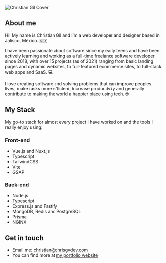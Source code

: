 ![Christian Gil Cover](https://chrisgvdev.com/wp-content/uploads/2022/04/cgv-web-github-cover.jpg "Web design and development")

## About me
Hi! My name is Christian Gil and I’m a web developer and designer based in Jalisco, México. 🇲🇽

I have been passionate about software since my early teens and have been actively learning and working as a full-time freelance software developer since 2018, with over 15 projects (as of 2021) ranging from basic landing pages and dynamic websites, to full-featured ecommerce sites, to full-stack web apps and SaaS. 💻

I love creating software and solving problems that can improve peoples lives, make tasks more efficient, increase productivity and generally contribute to making the world a happier place using tech. 🤓

## My Stack
My go-to stack for almost every project I have worked on and the tools I really enjoy using:

### Front-end
- Vue.js and Nuxt.js
- Typescript
- TailwindCSS
- Vite
- GSAP

### Back-end
- Node.js
- Typescript
- Express.js and Fastify
- MongoDB, Redis and PostgreSQL
- Prisma
- NGINX

## Get in touch
- Email me: [christian@chrisgvdev.com](mailto:christian@chrisgvdev.com)
- You can find more at [my portfolio website](https://chrisgvdev.com)
